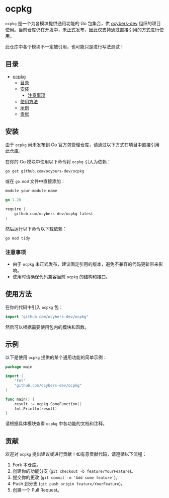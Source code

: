 
# ocpkg

`ocpkg` 是一个为各模块提供通用功能的 Go 包集合，供 [ocybers-dev](https://github.com/ocybers-dev) 组织的项目使用。当前仓库仍在开发中，未正式发布，因此仅支持通过直接引用的方式进行使用。

此仓库中各个模块不一定被引用，也可能只是进行写法测试！
## 目录
- [ocpkg](#ocpkg)
  - [目录](#目录)
  - [安装](#安装)
    - [注意事项](#注意事项)
  - [使用方法](#使用方法)
  - [示例](#示例)
  - [贡献](#贡献)

## 安装

由于 `ocpkg` 尚未发布到 Go 官方包管理仓库，请通过以下方式在项目中直接引用此仓库。

在你的 Go 模块中使用以下命令将 `ocpkg` 引入为依赖：

```bash
go get github.com/ocybers-dev/ocpkg
```

或在 `go.mod` 文件中直接添加：

```go
module your-module-name

go 1.20

require (
    github.com/ocybers-dev/ocpkg latest
)
```

然后运行以下命令以下载依赖：

```bash
go mod tidy
```

### 注意事项
- 由于 `ocpkg` 未正式发布，建议固定引用的版本，避免不兼容的代码更新带来影响。
- 使用时请确保代码兼容当前 `ocpkg` 的结构和接口。

## 使用方法

在你的代码中引入 `ocpkg` 包：

```go
import "github.com/ocybers-dev/ocpkg"
```

然后可以根据需要使用包内的模块和函数。

## 示例

以下是使用 `ocpkg` 提供的某个通用功能的简单示例：

```go
package main

import (
    "fmt"
    "github.com/ocybers-dev/ocpkg"
)

func main() {
    result := ocpkg.SomeFunction()
    fmt.Println(result)
}
```

请根据具体模块查看 `ocpkg` 中各功能的文档和注释。

## 贡献

欢迎对 `ocpkg` 提出建议或进行贡献！如有意贡献代码，请遵循以下流程：

1. Fork 本仓库。
2. 创建你的功能分支 (`git checkout -b feature/YourFeature`)。
3. 提交你的更改 (`git commit -m 'Add some feature'`)。
4. Push 到分支 (`git push origin feature/YourFeature`)。
5. 创建一个 Pull Request。
